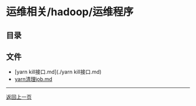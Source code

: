 # 运维相关/hadoop/运维程序

## 目录


## 文件

- [yarn kill接口.md](./yarn kill接口.md)
- [yarn清理job.md](./yarn清理job.md)

---

[返回上一页](../README.md)
